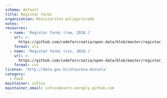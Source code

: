 ```yaml
---
schema: default
title: Registar farmi
organization: Ministarstvo poljoprivrede
notes: ''
resources:
  - name: 'Registar farmi (raw, 2018.)'
    url: >-
      https://github.com/codeforcroatia/open-data/blob/master/registar_farmi/Registar%20farmi%20na%20dan%2027.%20prosinca%202018.xlsx
    format: xls
  - name: 'Registar farmi (csv, 2018.)'
    url: >-
      https://github.com/codeforcroatia/open-data/blob/master/registar_farmi/Registar%20farmi%20na%20dan%2027.%20prosinca%202018.csv
    format: csv
license: 'http://data.gov.hr/otvorena-dozvola'
category:
  - Food
maintainer: schlos
maintainer_email: schlos@users.noreply.github.com
---
```

